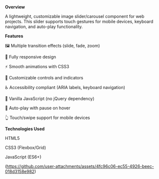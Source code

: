 **Overview**

A lightweight, customizable image slider/carousel component for web projects. This slider supports touch gestures for mobile devices, keyboard navigation, and auto-play functionality.

**Features**

🖼️ Multiple transition effects (slide, fade, zoom)

📱 Fully responsive design

⚡ Smooth animations with CSS3

🎨 Customizable controls and indicators

♿ Accessibility compliant (ARIA labels, keyboard navigation)

🚀 Vanilla JavaScript (no jQuery dependency)

🔄 Auto-play with pause on hover

👆 Touch/swipe support for mobile devices

**Technologies Used**

HTML5

CSS3 (Flexbox/Grid)

JavaScript (ES6+)

(https://github.com/user-attachments/assets/4fc96c06-ec55-4926-beec-018d3158e982)
